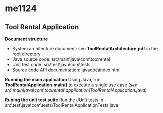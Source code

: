 # me1124
## **Tool Rental Application**

**Document structure**
- System architecture document: see **ToolRentalArchitecture.pdf** in the root directory
- Java source code: src\main\java\com\toolrental
- Unit test code: src\test\java\com\tests
- Source code API documentation: javadoc\index.html

**Running the main application**
Using Java, run **ToolRentalApplication.main()** to execute a single use case (*see src\main\java\com\toolrental\application\ToolRentalApplication.java*)

**Runing the unit test suite**
Run the JUnit tests in src\test\java\com\tests\ToolRentalApplicationTests.java



